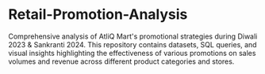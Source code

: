 # Retail-Promotion-Analysis
Comprehensive analysis of AtliQ Mart's promotional strategies during Diwali 2023 &amp; Sankranti 2024. This repository contains datasets, SQL queries, and visual insights highlighting the effectiveness of various promotions on sales volumes and revenue across different product categories and stores.
